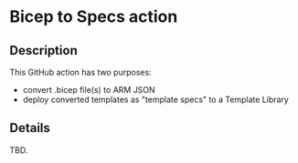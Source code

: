 # Bicep to Specs action

## Description

This GitHub action has two purposes:

- convert .bicep file(s) to ARM JSON
- deploy converted templates as "template specs" to a Template Library

## Details

TBD.
